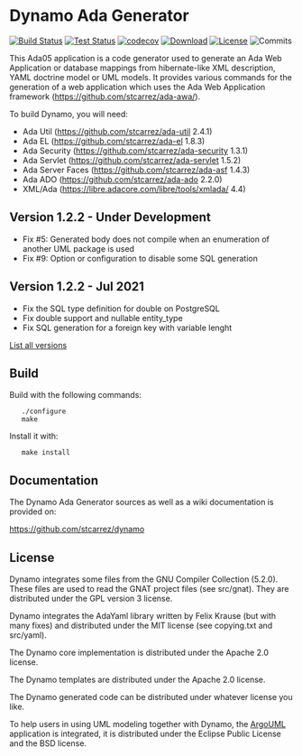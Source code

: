 # Dynamo Ada Generator

[![Build Status](https://img.shields.io/jenkins/s/https/jenkins.vacs.fr/Bionic-Dynamo.svg)](https://jenkins.vacs.fr/job/Bionic-Dynamo/)
[![Test Status](https://img.shields.io/jenkins/t/https/jenkins.vacs.fr/Bionic-Dynamo.svg)](https://jenkins.vacs.fr/job/Bionic-Dynamo/)
[![codecov](https://codecov.io/gh/stcarrez/dynamo/branch/master/graph/badge.svg)](https://codecov.io/gh/stcarrez/dynamo)
[![Download](https://img.shields.io/badge/download-1.2.2-brightgreen.svg)](https://download.vacs.fr/dynamo/dynamo-1.2.2.tar.gz)
[![License](https://img.shields.io/badge/license-APACHE2-blue.svg)](LICENSE)
![Commits](https://img.shields.io/github/commits-since/stcarrez/dynamo/1.2.2.svg)

This Ada05 application is a code generator used to generate
an Ada Web Application or database mappings from hibernate-like
XML description, YAML doctrine model or UML models.  It provides various commands for the
generation of a web application which uses the Ada Web Application framework
(https://github.com/stcarrez/ada-awa/).

To build Dynamo, you will need:

* Ada Util     (https://github.com/stcarrez/ada-util          2.4.1)
* Ada EL       (https://github.com/stcarrez/ada-el            1.8.3)
* Ada Security (https://github.com/stcarrez/ada-security      1.3.1)
* Ada Servlet  (https://github.com/stcarrez/ada-servlet       1.5.2)
* Ada Server Faces (https://github.com/stcarrez/ada-asf       1.4.3)
* Ada ADO      (https://github.com/stcarrez/ada-ado           2.2.0)
* XML/Ada      (https://libre.adacore.com/libre/tools/xmlada/  4.4)

## Version 1.2.2   - Under Development
- Fix #5: Generated body does not compile when an enumeration of another UML package is used
- Fix #9: Option or configuration to disable some SQL generation

## Version 1.2.2   - Jul 2021
- Fix the SQL type definition for double on PostgreSQL
- Fix double support and nullable entity_type
- Fix SQL generation for a foreign key with variable lenght

[List all versions](https://github.com/stcarrez/dynamo/blob/master/NEWS.md)

## Build

Build with the following commands:
```
   ./configure
   make
```
Install it with:
```
   make install
```
## Documentation

The Dynamo Ada Generator sources as well as a wiki documentation
is provided on:

   https://github.com/stcarrez/dynamo


## License

Dynamo integrates some files from the GNU Compiler Collection (5.2.0).
These files are used to read the GNAT project files (see src/gnat).
They are distributed under the GPL version 3 license.

Dynamo integrates the AdaYaml library written by Felix Krause
(but with many fixes) and distributed under the MIT license (see copying.txt and src/yaml).

The Dynamo core implementation is distributed under the Apache 2.0 license.

The Dynamo templates are distributed under the Apache 2.0 license.

The Dynamo generated code can be distributed under whatever license you like.

To help users in using UML modeling together with Dynamo, the [ArgoUML](https://github.com/argouml-tigris-org/argouml)
application is integrated, it is distributed under the Eclipse Public License and the BSD license.

